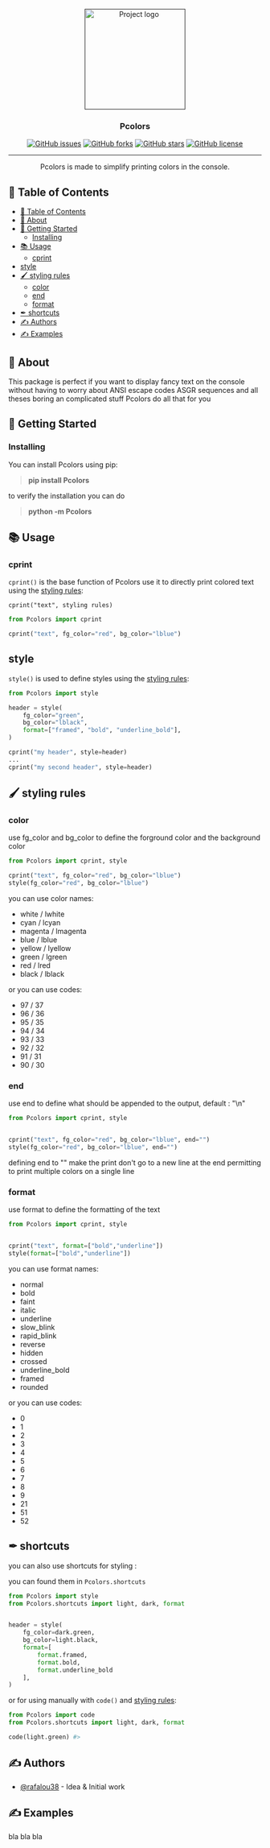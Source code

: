 <p align="center">
  <a href="" rel="noopener">
 <img width=200px height=200px src="https://res.cloudinary.com/dr844cxrp/image/upload/v1592208914/Fichier_3_omuqch.png" alt="Project logo"></a>
</p>

<h3 align="center">Pcolors</h3>

<div align="center">

<!-- [![Status](https://img.shields.io/badge/status-active-success.svg)]() -->
[![GitHub issues](https://img.shields.io/github/issues/rafalou38/Pcolors)](https://github.com/rafalou38/Pcolors/issues)
[![GitHub forks](https://img.shields.io/github/forks/rafalou38/Pcolors)](https://github.com/rafalou38/Pcolors/network)
[![GitHub stars](https://img.shields.io/github/stars/rafalou38/Pcolors)](https://github.com/rafalou38/Pcolors/stargazers)
[![GitHub license](https://img.shields.io/github/license/rafalou38/Pcolors)](https://github.com/rafalou38/Pcolors/blob/master/LICENSE)

</div>

---

<p align="center"> Pcolors is made to simplify printing colors in the console.
    <br> 

## :pencil: Table of Contents
- [:pencil: Table of Contents](#pencil-table-of-contents)
- [🧐 About](#-about)
- [🏁 Getting Started](#-getting-started)
	- [Installing](#installing)
- [📚 Usage](#-usage)
	- [cprint](#cprint)
- [style](#style)
- [🖌 styling rules](#-styling-rules)
	- [color](#color)
	- [end](#end)
	- [format](#format)
- [✒ shortcuts](#-shortcuts)
- [✍️ Authors](#️-authors)
- [✍️ Examples](#️-examples)


## 🧐 About

This package is perfect if you want to display fancy text on the console
without having to worry about ANSI escape codes ASGR sequences and all theses boring an complicated stuff Pcolors do all that for you

## 🏁 Getting Started

### Installing

You can install Pcolors using pip:

>__pip install Pcolors__

to verify the installation you can do

>__python -m Pcolors__

## 📚 Usage



### cprint

`cprint()` is the base function of Pcolors use it to directly print colored text using the [styling rules](#styling):

`cprint("text", styling rules)`

```python
from Pcolors import cprint

cprint("text", fg_color="red", bg_color="lblue")
```

## style

`style()` is used to define styles using the [styling rules](#styling):

```python
from Pcolors import style

header = style(
	fg_color="green",
	bg_color="lblack",
	format=["framed", "bold", "underline_bold"],
)

cprint("my header", style=header)
...
cprint("my second header", style=header)

```

## 🖌 styling rules

### color

use fg_color and bg_color to define the forground color and the background color
	

```python
from Pcolors import cprint, style

cprint("text", fg_color="red", bg_color="lblue")
style(fg_color="red", bg_color="lblue")
```
you can use color names:
- white / lwhite
- cyan / lcyan
- magenta / lmagenta
- blue / lblue
- yellow / lyellow
- green / lgreen
- red / lred
- black / lblack
 
or you can use codes:

- 97 / 37
- 96 / 36
- 95 / 35
- 94 / 34
- 93 / 33
- 92 / 32
- 91 / 31
- 90 / 30


  
### end

use end to define what should be appended to the output, default : "\n"

```python
from Pcolors import cprint, style


cprint("text", fg_color="red", bg_color="lblue", end="")
style(fg_color="red", bg_color="lblue", end="")
```
defining end to "" make the  print don't go to a new line at the end
permitting to print multiple colors on a single line

### format

use format to define the formatting of the text

```python
from Pcolors import cprint, style


cprint("text", format=["bold","underline"])
style(format=["bold","underline"])
```
you can use format names:
- normal
- bold
- faint
- italic
- underline
- slow_blink
- rapid_blink
- reverse
- hidden
- crossed
- underline_bold
- framed
- rounded
 
or you can use codes:

- 0
- 1
- 2
- 3
- 4
- 5
- 6
- 7
- 8
- 9
- 21
- 51
- 52

## ✒ shortcuts

you can also use shortcuts for styling :

you can found them in `Pcolors.shortcuts`

```python
from Pcolors import style
from Pcolors.shortcuts import light, dark, format


header = style(
	fg_color=dark.green,
	bg_color=light.black,
	format=[
		format.framed,
		format.bold,
		format.underline_bold
	],
)
```

or for using manually with `code()` and [styling rules](#styling):

```python
from Pcolors import code
from Pcolors.shortcuts import light, dark, format

code(light.green) #>

```

  

## ✍️ Authors

-   [@rafalou38](https://github.com/rafalou38) - Idea & Initial work

## ✍️ Examples
bla bla bla